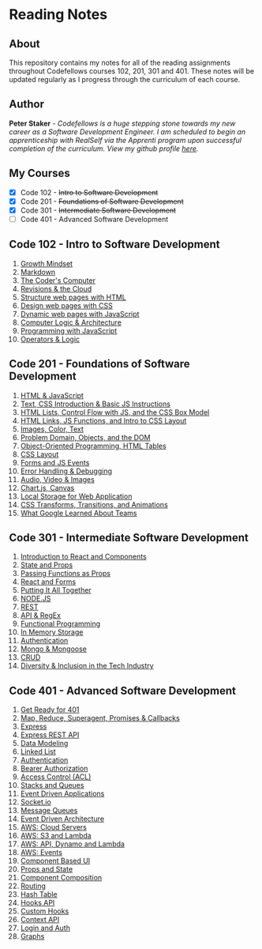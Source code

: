 # **Reading Notes**

## About

This repository contains my notes for all of the reading assignments throughout Codefellows courses 102, 201, 301 and 401. These notes will be updated regularly as I progress through the curriculum of each course.

## Author

**Peter Staker** -
*Codefellows is a huge stepping stone towards my new career as a Software Development Engineer. I am scheduled to begin an apprenticeship with RealSelf via the Apprenti program upon successful completion of the curriculum. View my github profile [here](https://github.com/peterjast).*

## My Courses

- [x]  Code 102 - ~~Intro to Software Development~~
- [x]  Code 201 - ~~Foundations of Software Development~~
- [x]  Code 301 - ~~Intermediate Software Development~~
- [ ]  Code 401 - Advanced Software Development

## **Code 102 - Intro to Software Development**

1. [Growth Mindset](code-102/growthmindset.md)
1. [Markdown](code-102/class01.md)
1. [The Coder's Computer](code-102/class02.md)
1. [Revisions & the Cloud](code-12/class03.md)
1. [Structure web pages with HTML](code-102/class04.md)
1. [Design web pages with CSS](code-102/class05.md)
1. [Dynamic web pages with JavaScript](code-102/class06a.md)
1. [Computer Logic & Architecture](code-102/class06b.md)
1. [Programming with JavaScript](code-102/class07.md)
1. [Operators & Logic](code-102/class08.md)

## **Code 201 - Foundations of Software Development**

1. [HTML & JavaScript](code-201/class-01.md)
1. [Text, CSS Introduction & Basic JS Instructions](code-201/class-02.md)
1. [HTML Lists, Control Flow with JS, and the CSS Box Model](code-201/class-03.md)
1. [HTML Links, JS Functions, and Intro to CSS Layout](code-201/class-04.md)
1. [Images, Color, Text](code-201/class-05.md)
1. [Problem Domain, Objects, and the DOM](code-201/class-06.md)
1. [Object-Oriented Programming, HTML Tables](code-201/class-07.md)
1. [CSS Layout](code-201/class-08.md)
1. [Forms and JS Events](code-201/class-09.md)
1. [Error Handling & Debugging](code-201/class-10.md)
1. [Audio, Video & Images](code-201/class-11.md)
1. [Chart.js, Canvas](code-201/class-12.md)
1. [Local Storage for Web Application](code-201/class-13.md)
1. [CSS Transforms, Transitions, and Animations](code-201/class-14a.md)
1. [What Google Learned About Teams](code-201/class-14b.md)

## **Code 301 - Intermediate Software Development**

1. [Introduction to React and Components](code-301/class-01.md)
1. [State and Props](code-301/class-02.md)
1. [Passing Functions as Props](code-301/class-03.md)
1. [React and Forms](code-301/class-04.md)
1. [Putting It All Together](code-301/class-05.md)
1. [NODE.JS](code-301/class-06.md)
1. [REST](code-301/class-07.md)
1. [API & RegEx](code-301/class-08.md)
1. [Functional Programming](code-301/class-09.md)
1. [In Memory Storage](code-301/class-10.md)
1. [Authentication](code-301/class-11.md)
1. [Mongo & Mongoose](code-301/class-12.md)
1. [CRUD](code-301/class-13.md)
1. [Diversity & Inclusion in the Tech Industry](code-301/class-15.md)

## **Code 401 - Advanced Software Development**

1. [Get Ready for 401](code-401/prework.md)
1. [Map, Reduce, Superagent, Promises & Callbacks](code-401/class-01.md)
1. [Express](code-401/class-02.md)
1. [Express REST API](code-401/class-03.md)
1. [Data Modeling](code-401/class-04.md)
1. [Linked List](code-401/class-05.md)
1. [Authentication](code-401/class-06.md)
1. [Bearer Authorization](code-401/class-07.md)
1. [Access Control (ACL)](code-401/class-08.md)
1. [Stacks and Queues](code-401/class-09.md)
1. [Event Driven Applications](code-401/class-11.md)
1. [Socket.io](code-401/class-12.md)
1. [Message Queues](code-401/class-13.md)
1. [Event Driven Architecture](code-401/class-14.md)
1. [AWS: Cloud Servers](code-401/class-16.md)
1. [AWS: S3 and Lambda](code-401/class-17.md)
1. [AWS: API, Dynamo and Lambda](code-401/class-18.md)
1. [AWS: Events](code-401/class-19.md)
1. [Component Based UI](code-401/class-26.md)
1. [Props and State](code-401/class-27.md)
1. [Component Composition](code-401/class-28.md)
1. [Routing](code-401/class-29.md)
1. [Hash Table](code-401/class-30.md)
1. [Hooks API](code-401/class-31.md)
1. [Custom Hooks](code-401/class-32.md)
1. [Context API](code-401/class-33.md)
1. [Login and Auth](code-401/class-34.md)
1. [Graphs](code-401/graphs.md)
